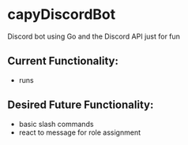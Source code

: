 # capyDiscordBot
Discord bot using Go and the Discord API just for fun

## Current Functionality:
- runs

## Desired Future Functionality:
- basic slash commands
- react to message for role assignment
